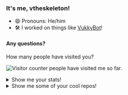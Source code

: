 ### It's me, vtheskeleton!

- 😄 Pronouns: He/him
- 🛠 I worked on things like [VukkyBot](https://github.com/vukkyltd/vukkybot)!

#### Any questions?

How many people have visited you?

![Visitor counter](http://profile-counter.glitch.me/viluzi/count.svg) people have visited me so far.

<details>
  <summary>Show me your stats!</summary>
  
  ![Anurag's github stats](https://github-readme-stats.vercel.app/api?username=viluzi&theme=dark&show_icons=true) 
  [![Top Langs](https://github-readme-stats.vercel.app/api/top-langs/?username=viluzi&theme=dark&show_icons=true)](https://github.com/anuraghazra/github-readme-stats)
</details>

<details>
  <summary>Show me some of your cool repos!</summary>
  
  [![my website](https://github-readme-stats.vercel.app/api/pin/?username=indiefinity&repo=website&theme=dark&show_icons=true)](https://github.com/indiefinity/website)
  

<!--
**viluzi/viluzi** is a ✨ _special_ ✨ repository because its `README.md` (this file) appears on your GitHub profile.

Here are some ideas to get you started:

- 🔭 I’m currently working on ...
- 🌱 I’m currently learning ...
- 👯 I’m looking to collaborate on ...
- 🤔 I’m looking for help with ...
- 💬 Ask me about ...
- 📫 How to reach me: ...
- 😄 Pronouns: ...
- ⚡ Fun fact: ...
-->

